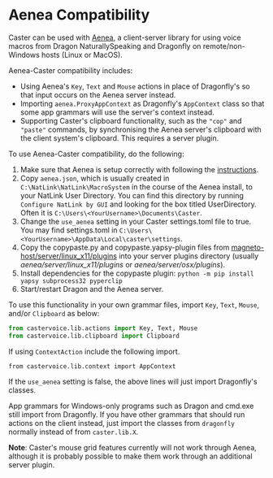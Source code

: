 # Aenea Compatibility

Caster can be used with [Aenea](https://github.com/dictation-toolbox/aenea), a client-server library for using voice macros from Dragon NaturallySpeaking and Dragonfly on remote/non-Windows hosts (Linux or MacOS).

Aenea-Caster compatibility includes:

* Using Aenea's `Key`, `Text` and `Mouse` actions in place of Dragonfly's so that input occurs on the Aenea server instead.
* Importing `aenea.ProxyAppContext` as Dragonfly's `AppContext` class so that some app grammars will use the server's context instead. 
* Supporting Caster's clipboard functionality, such as the `"cop"` and `"paste"` commands, by synchronising the Aenea server's clipboard with the client system's clipboard. This requires a server plugin.

To use Aenea-Caster compatibility, do the following:

1. Make sure that Aenea is setup correctly with following the [instructions](https://github.com/dictation-toolbox/aenea).
1. Copy `aenea.json`, which is usually created in `C:\NatLink\NatLink\MacroSystem` in the course of the Aenea install, to your NatLink User Directory. You can find this directory by running `Configure NatLink by GUI` and looking for the box titled UserDirectory. Often it is `C:\Users\<YourUsername>\Documents\Caster`.
1. Change the `use_aenea` setting in your Caster settings.toml file to true. You may find settings.toml in `C:\Users\<YourUsername>\AppData\Local\caster\settings`.
1. Copy the copypaste.py and copypaste.yapsy-plugin files from [magneto-host/server/linux_x11/plugins](https://github.com/Danesprite/magneto-host/tree/master/server/linux_x11/plugins) into your server plugins directory (usually *aenea/server/linux\_x11/plugins* or *aenea/server/osx/plugins*).
1. Install dependencies for the copypaste plugin: `python -m pip install yapsy subprocess32 pyperclip`
1. Start/restart Dragon and the Aenea server.

To use this functionality in your own grammar files, import `Key`, `Text`, `Mouse`, and/or `Clipboard` as below:

``` Python
from castervoice.lib.actions import Key, Text, Mouse
from castervoice.lib.clipboard import Clipboard
```

If using `ContextAction` include the following import.
```
from castervoice.lib.context import AppContext
```

If the `use_aenea` setting is false, the above lines will just import Dragonfly's classes.

App grammars for Windows-only programs such as Dragon and cmd.exe still import from Dragonfly. If you have other grammars that should run actions on the client instead, just import the classes from `dragonfly` normally instead of from `caster.lib.X`.

**Note**: Caster's mouse grid features currently will not work through Aenea, although it is probably possible to make them work through an additional server plugin.
